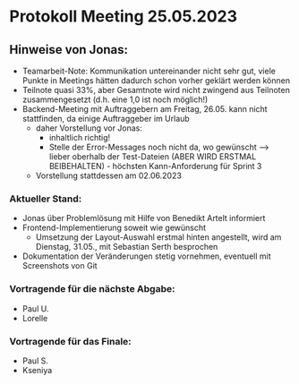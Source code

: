 # Protokoll Meeting 25.05.2023

## Hinweise von Jonas:
* Teamarbeit-Note: Kommunikation untereinander nicht sehr gut, viele Punkte in Meetings hätten dadurch schon vorher geklärt werden können
* Teilnote quasi 33%, aber Gesamtnote wird nicht zwingend aus Teilnoten zusammengesetzt (d.h. eine 1,0 ist noch möglich!)
* Backend-Meeting mit Auftraggebern am Freitag, 26.05. kann nicht stattfinden, da einige Auftraggeber im Urlaub 
    * daher Vorstellung vor Jonas: 
        * inhaltlich richtig!
        * Stelle der Error-Messages noch nicht da, wo gewünscht —> lieber oberhalb der Test-Dateien (ABER WIRD ERSTMAL BEIBEHALTEN) - höchsten Kann-Anforderung für Sprint 3
    * Vorstellung stattdessen am 02.06.2023

### Aktueller Stand: 
* Jonas über Problemlösung mit Hilfe von Benedikt Artelt informiert
* Frontend-Implementierung soweit wie gewünscht
    * Umsetzung der Layout-Auswahl erstmal hinten angestellt, wird am Dienstag, 31.05., mit Sebastian Serth besprochen
* Dokumentation der Veränderungen stetig vornehmen, eventuell mit Screenshots von Git


### Vortragende für die nächste Abgabe: 
* Paul U.
* Lorelle


### Vortragende für das Finale: 
* Paul S.
* Kseniya
